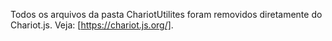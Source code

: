 Todos os arquivos da pasta ChariotUtilites foram removidos diretamente do Chariot.js.
Veja: [https://chariot.js.org/].
